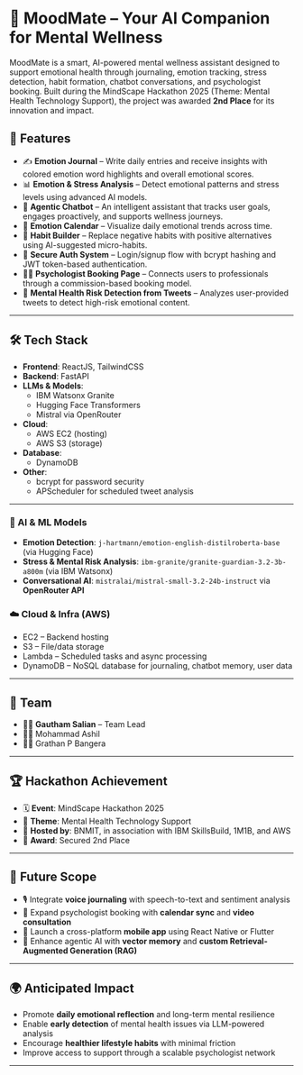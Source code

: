 # 🧠 MoodMate – Your AI Companion for Mental Wellness

MoodMate is a smart, AI-powered mental wellness assistant designed to support emotional health through journaling, emotion tracking, stress detection, habit formation, chatbot conversations, and psychologist booking. Built during the MindScape Hackathon 2025 (Theme: Mental Health Technology Support), the project was awarded **2nd Place** for its innovation and impact.

## 🚀 Features

- ✍️ **Emotion Journal** – Write daily entries and receive insights with colored emotion word highlights and overall emotional scores.
- 📊 **Emotion & Stress Analysis** – Detect emotional patterns and stress levels using advanced AI models.
- 🤖 **Agentic Chatbot** – An intelligent assistant that tracks user goals, engages proactively, and supports wellness journeys.
- 📅 **Emotion Calendar** – Visualize daily emotional trends across time.
- 🎯 **Habit Builder** – Replace negative habits with positive alternatives using AI-suggested micro-habits.
- 🔐 **Secure Auth System** – Login/signup flow with bcrypt hashing and JWT token-based authentication.
- 🧑‍⚕️ **Psychologist Booking Page** – Connects users to professionals through a commission-based booking model.
- 🧠 **Mental Health Risk Detection from Tweets** – Analyzes user-provided tweets to detect high-risk emotional content.

---

## 🛠️ Tech Stack

- **Frontend**: ReactJS, TailwindCSS  
- **Backend**: FastAPI  
- **LLMs & Models**:  
  - IBM Watsonx Granite  
  - Hugging Face Transformers  
  - Mistral via OpenRouter  
- **Cloud**:  
  - AWS EC2 (hosting)  
  - AWS S3 (storage)   
- **Database**:  
  - DynamoDB  
- **Other**:  
  - bcrypt for password security  
  - APScheduler for scheduled tweet analysis  

---

### 🧠 AI & ML Models
- **Emotion Detection**: `j-hartmann/emotion-english-distilroberta-base` (via Hugging Face)
- **Stress & Mental Risk Analysis**: `ibm-granite/granite-guardian-3.2-3b-a800m` (via IBM Watsonx)
- **Conversational AI**: `mistralai/mistral-small-3.2-24b-instruct` via **OpenRouter API**

### ☁️ Cloud & Infra (AWS)
- EC2 – Backend hosting
- S3 – File/data storage
- Lambda – Scheduled tasks and async processing
- DynamoDB – NoSQL database for journaling, chatbot memory, user data

---

## 🙌 Team

- 👨‍💻 **Gautham Salian** – Team Lead  
- 👨‍💻 Mohammad Ashil  
- 👨‍💻 Grathan P Bangera  

---

## 🏆 Hackathon Achievement

- 🗓️ **Event**: MindScape Hackathon 2025  
- 🧠 **Theme**: Mental Health Technology Support  
- 🏫 **Hosted by**: BNMIT, in association with IBM SkillsBuild, 1M1B, and AWS  
- 🥈 **Award**: Secured 2nd Place  

---

## 🔮 Future Scope

- 🎙️ Integrate **voice journaling** with speech-to-text and sentiment analysis  
- 📅 Expand psychologist booking with **calendar sync** and **video consultation**  
- 📱 Launch a cross-platform **mobile app** using React Native or Flutter  
- 🧠 Enhance agentic AI with **vector memory** and **custom Retrieval-Augmented Generation (RAG)**  

---

## 🌍 Anticipated Impact

- Promote **daily emotional reflection** and long-term mental resilience  
- Enable **early detection** of mental health issues via LLM-powered analysis  
- Encourage **healthier lifestyle habits** with minimal friction  
- Improve access to support through a scalable psychologist network  

---
